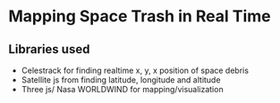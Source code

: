 # Mapping Space Trash in Real Time

## Libraries used
* Celestrack for finding realtime x, y, x position of space debris
* Satellite js from finding latitude, longitude and altitude
* Three js/ Nasa WORLDWIND for mapping/visualization
